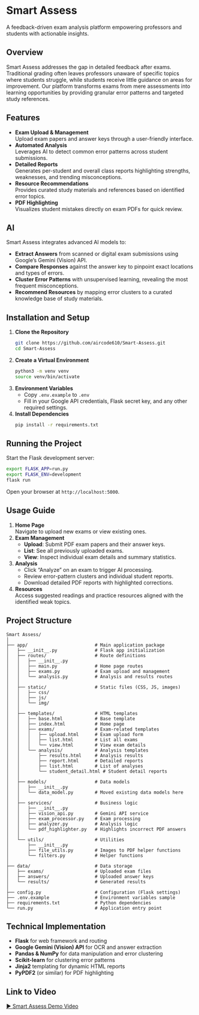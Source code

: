 # Smart Assess

A feedback-driven exam analysis platform empowering professors and students with actionable insights.

## Overview
Smart Assess addresses the gap in detailed feedback after exams. Traditional grading often leaves professors unaware of specific topics where students struggle, while students receive little guidance on areas for improvement. Our platform transforms exams from mere assessments into learning opportunities by providing granular error patterns and targeted study references.

## Features
- **Exam Upload & Management**  
  Upload exam papers and answer keys through a user-friendly interface.  
- **Automated Analysis**  
  Leverages AI to detect common error patterns across student submissions.  
- **Detailed Reports**  
  Generates per-student and overall class reports highlighting strengths, weaknesses, and trending misconceptions.  
- **Resource Recommendations**  
  Provides curated study materials and references based on identified error topics.  
- **PDF Highlighting**  
  Visualizes student mistakes directly on exam PDFs for quick review.

## AI
Smart Assess integrates advanced AI models to:
- **Extract Answers** from scanned or digital exam submissions using Google’s Gemini (Vision) API.  
- **Compare Responses** against the answer key to pinpoint exact locations and types of errors.  
- **Cluster Error Patterns** with unsupervised learning, revealing the most frequent misconceptions.  
- **Recommend Resources** by mapping error clusters to a curated knowledge base of study materials.

## Installation and Setup
1. **Clone the Repository**  
   ```bash
   git clone https://github.com/aircode610/Smart-Assess.git
   cd Smart-Assess
   ```
2. **Create a Virtual Environment**  
   ```bash
   python3 -m venv venv
   source venv/bin/activate
   ```
3. **Environment Variables**  
   - Copy `.env.example` to `.env`  
   - Fill in your Google API credentials, Flask secret key, and any other required settings.
4. **Install Dependencies**  
   ```bash
   pip install -r requirements.txt
   ```

## Running the Project
Start the Flask development server:
```bash
export FLASK_APP=run.py
export FLASK_ENV=development
flask run
```
Open your browser at `http://localhost:5000`.

## Usage Guide
1. **Home Page**  
   Navigate to upload new exams or view existing ones.  
2. **Exam Management**  
   - **Upload**: Submit PDF exam papers and their answer keys.  
   - **List**: See all previously uploaded exams.  
   - **View**: Inspect individual exam details and summary statistics.  
3. **Analysis**  
   - Click “Analyze” on an exam to trigger AI processing.  
   - Review error-pattern clusters and individual student reports.  
   - Download detailed PDF reports with highlighted corrections.  
4. **Resources**  
   Access suggested readings and practice resources aligned with the identified weak topics.

## Project Structure
```
Smart Assess/
│
├── app/                         # Main application package
│   ├── __init__.py              # Flask app initialization
│   ├── routes/                  # Route definitions
│   │   ├── __init__.py
│   │   ├── main.py              # Home page routes
│   │   ├── exams.py             # Exam upload and management
│   │   └── analysis.py          # Analysis and results routes
│   │
│   ├── static/                  # Static files (CSS, JS, images)
│   │   ├── css/
│   │   ├── js/
│   │   └── img/
│   │
│   ├── templates/               # HTML templates
│   │   ├── base.html            # Base template
│   │   ├── index.html           # Home page
│   │   ├── exams/               # Exam-related templates
│   │   │   ├── upload.html      # Exam upload form
│   │   │   ├── list.html        # List all exams
│   │   │   └── view.html        # View exam details
│   │   └── analysis/            # Analysis templates
│   │       ├── results.html     # Analysis results
│   │       ├── report.html      # Detailed reports
│   │       ├── list.html        # List of analyses
│   │       └── student_detail.html # Student detail reports
│   │
│   ├── models/                  # Data models
│   │   ├── __init__.py
│   │   └── data_model.py        # Moved existing data models here
│   │
│   ├── services/                # Business logic
│   │   ├── __init__.py
│   │   ├── vision_api.py        # Gemini API service
│   │   ├── exam_processor.py    # Exam processing
│   │   ├── analyzer.py          # Analysis logic
│   │   └── pdf_highlighter.py   # Highlights incorrect PDF answers
│   │
│   └── utils/                   # Utilities
│       ├── __init__.py
│       ├── file_utils.py        # Images to PDF helper functions
│       └── filters.py           # Helper functions
│
├── data/                        # Data storage
│   ├── exams/                   # Uploaded exam files
│   ├── answers/                 # Uploaded answer keys
│   └── results/                 # Generated results
│
├── config.py                    # Configuration (Flask settings)
├── .env.example                 # Environment variables sample
├── requirements.txt             # Python dependencies
└── run.py                       # Application entry point
```

## Technical Implementation
- **Flask** for web framework and routing  
- **Google Gemini (Vision) API** for OCR and answer extraction  
- **Pandas & NumPy** for data manipulation and error clustering  
- **Scikit-learn** for clustering error patterns  
- **Jinja2** templating for dynamic HTML reports  
- **PyPDF2** (or similar) for PDF highlighting  

## Link to Video
[▶️ Smart Assess Demo Video](https://youtu.be/your-demo-video-link)
